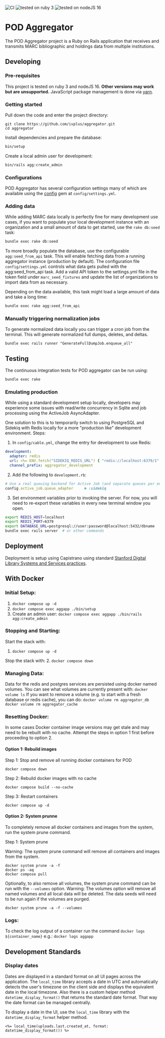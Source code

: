 ![CI](https://github.com/ivplus/aggregator/workflows/Ruby/badge.svg)
![tested on ruby 3](https://img.shields.io/badge/ruby-v3-red)
![tested on nodeJS 16](https://img.shields.io/badge/nodeJS-v16-blue)

# POD Aggregator
The POD Aggregator project is a Ruby on Rails application that receives and transmits MARC bibliographic and holdings data from multiple institutions.

## Developing

### Pre-requisites
This project is tested on ruby 3 and nodeJS 16. **Other versions may work but are unsupported.** JavaScript package management is done via [yarn](https://yarnpkg.com/).

### Getting started
Pull down the code and enter the project directory:
```
git clone https://github.com/ivplus/aggregator.git
cd aggregator
```
Install dependencies and prepare the database:
```sh
bin/setup
```
Create a local admin user for development:
```sh
bin/rails agg:create_admin
```

### Configurations
POD Aggregator has several configuration settings many of which are available using the [config](https://github.com/rubyconfig/config) gem at `config/settings.yml`.

### Adding data
While adding MARC data locally is perfectly fine for many development use cases, if you want to populate your local development instance with an organization and a small amount of data to get started, use the `rake db:seed` task:
```sh
bundle exec rake db:seed
```

To more broadly populate the database, use the configurable `agg:seed_from_api` task. This will enable fetching data from a running aggregator instance (production by default). The configuration file `config/settings.yml` controls what data gets pulled with the agg:seed_from_api task. Add a valid API token to the settings.yml file in the token field under `marc_seed_fixtures` and update the list of organizations to import data from as necessary.

Depending on the data available, this task might load a large amount of data and take a long time:
```sh
bundle exec rake agg:seed_from_api
```

### Manually triggering normalization jobs
To generate normalized data locally you can trigger a cron job from the terminal. This will generate normalized full dumps, deletes, and deltas.

`bundle exec rails runner "GenerateFullDumpJob.enqueue_all"`


## Testing
The continuous integration tests for POD aggregator can be run using:
```sh
bundle exec rake
```

### Emulating production
While using a standard development setup locally, developers may experience some issues with read/write concurrency in Sqlite and job processing using the ActiveJob AsyncAdapter.

One solution to this is to temporarily switch to using PostgreSQL and Sidekiq with Redis locally for a more "production like" development environment. Steps:

1. In `config/cable.yml`, change the entry for development to use Redis:
```yaml
development:
  adapter: redis
  url: <%= ENV.fetch("SIDEKIQ_REDIS_URL") { "redis://localhost:6379/1" } %>
  channel_prefix: aggregator_development
```

2.  Add the following to `development.rb`:
   ```ruby
  # Use a real queuing backend for Active Job (and separate queues per environment).
  config.active_job.queue_adapter     = :sidekiq
  ```

3. Set environment variables prior to invoking the server. For now, you will need to re-export these variables in every new terminal window you open.
```sh
export REDIS_HOST=localhost
export REDIS_PORT=6379
export DATABASE_URL=postgresql://user:password@localhost:5432/dbname
bundle exec rails server  # or other commands
```

## Deployment
Deployment is setup using Capistrano using standard [Stanford Digital Library Systems and Services practices](https://github.com/sul-dlss/DeveloperPlaybook/blob/master/best-practices/deployment.md#ruby-applications).

## With Docker

### Initial Setup:
1. `docker compose up -d`
2. `docker compose exec aggapp ./bin/setup`
3. Create an admin user: `docker compose exec aggapp ./bin/rails agg:create_admin`

### Stopping and Starting:
Start the stack with:
1. `docker compose up -d`

Stop the stack with:
2. `docker compose down`

### Managing Data:
Data for the redis and postgres services are persisted using docker named volumes. You can see what volumes are currently present with:
`docker volume ls`
If you want to remove a volume (e.g. to start with a fresh database or redis cache), you can do:
`docker volume rm aggregator_db`
`docker volume rm aggregator_cache`

### Resetting Docker:

In some cases Docker container image versions may get stale and may need to be rebuilt with no cache. Attempt the steps in option 1 first before proceeding to option 2.

#### Option 1: Rebuild images

Step 1: Stop and remove all running docker containers for POD
```
docker compose down
```

Step 2: Rebuild docker images with no cache
```
docker compose build --no-cache
```

Step 3: Restart containers
```
docker compose up -d
```

#### Option 2: System prunne

To completely remove all docker containers and images from the system, run the system prune command.

Step 1: System prune

Warning: The system prune command will remove all containers and images from the system.
```
docker system prune -a -f
docker ps -aq
docker compose pull
```

Optionally, to also remove all volumes, the system prune command can be run with the `--volumes` option. Warning: The volumes option will remove all named volumes and all local data will be deleted. The data seeds will need to be run again if the volumes are purged. 
```
docker system prune -a -f --volumes
```

### Logs:
To check the log output of a container run the command `docker logs ${container_name}` e.g.:
`docker logs aggapp`

## Development Standards

### Display dates

Dates are displayed in a standard format on all UI pages across the application. The `local_time` library accepts a date in UTC and automatically detects the user's timezone on the client side and displays the equivalent date in the local timezone. Also there is a custom helper method `datetime_display_format()` that returns the standard date format. That way the date format can be managed centrally.

To display a date in the UI, use the `local_time` library with the `datetime_display_format` helper method.

```
<%= local_time(uploads.last.created_at, format: datetime_display_format()) %>
```


